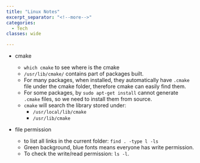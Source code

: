 ```yaml
---
title: "Linux Notes"
excerpt_separator: "<!--more-->"
categories:
  - Tech
classes: wide

---
```


- cmake
  - `which cmake` to see where is the cmake
  - `/usr/lib/cmake/` contains part of packages built.
  - For many packages, when installed, they automatically have `.cmake` file under the cmake folder, therefore cmake can easily find them.
  - For some packages, by `sudo apt-get install` cannot generate `.cmake` files, so we need to install them from source.
  - `cmake` will search the library stored under:
    - `/usr/local/lib/cmake`
    - `/usr/lib/cmake`

- file permission
  - to list all links in the current folder: `find . -type l -ls`
  - Green background, blue fonts means everyone has write permission.
  - To check the write/read permission: `ls -l`.








